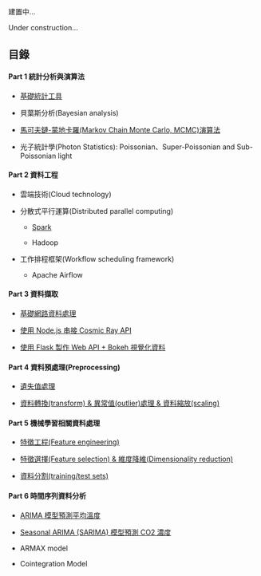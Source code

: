 建置中...

Under construction...

## 目錄
#### Part 1 統計分析與演算法

- [基礎統計工具](https://github.com/yeh8211TK/data_analysis/tree/master/Statistics)

- 貝葉斯分析(Bayesian analysis)

- [馬可夫鏈-蒙地卡羅(Markov Chain Monte Carlo, MCMC)演算法](https://github.com/yeh8211TK/data_analysis/tree/master/MCMC)

- 光子統計學(Photon Statistics): Poissonian、Super-Poissonian and Sub-Poissonian light

#### Part 2 資料工程

- 雲端技術(Cloud technology)

- 分散式平行運算(Distributed parallel computing)

  - [Spark](https://github.com/yeh8211TK/data_analysis/blob/master/Spark)

  - Hadoop

- 工作排程框架(Workflow scheduling framework)

  - Apache Airflow

#### Part 3 資料擷取

- [基礎網路資料處理](https://github.com/yeh8211TK/data_analysis/tree/master/WebDataProcessing)

- [使用 Node.js 串接 Cosmic Ray API](https://github.com/yeh8211TK/data_analysis/tree/master/CosmicRayAPI)

- [使用 Flask 製作 Web API + Bokeh 視覺化資料](https://github.com/yeh8211TK/data_analysis/tree/master/PyFlask)

#### Part 4 資料預處理(Preprocessing)

- [遺失值處理](https://nbviewer.jupyter.org/github/yeh8211TK/data_analysis/blob/master/DataPreprocessing/Missing_data.ipynb)

- [資料轉換(transform) & 異常值(outlier)處理 & 資料縮放(scaling)](https://nbviewer.jupyter.org/github/yeh8211TK/data_analysis/blob/master/DataPreprocessing/Transform_Outlier_Scaling.ipynb)

#### Part 5 機械學習相關資料處理

- [特徵工程(Feature engineering)](https://nbviewer.jupyter.org/github/yeh8211TK/data_analysis/blob/master/MLDataProcessing/Feature_engineering.ipynb)

- [特徵選擇(Feature selection) & 維度降維(Dimensionality reduction)](https://nbviewer.jupyter.org/github/yeh8211TK/data_analysis/blob/master/MLDataProcessing/Feature_selection%26Dimensionality_reduction.ipynb)

- [資料分割(training/test sets)](https://nbviewer.jupyter.org/github/yeh8211TK/data_analysis/blob/master/MLDataProcessing/Training_Test_Split.ipynb)

#### Part 6 時間序列資料分析

- [ARIMA 模型預測平均溫度](https://nbviewer.jupyter.org/github/yeh8211TK/data_analysis/blob/master/TimeSeriesAnalysis/ARIMA.ipynb)

- [Seasonal ARIMA (SARIMA) 模型預測 CO2 濃度](https://nbviewer.jupyter.org/github/yeh8211TK/data_analysis/blob/master/TimeSeriesAnalysis/Seasonal_ARIMA_Model.ipynb)

- ARMAX model

- Cointegration Model
